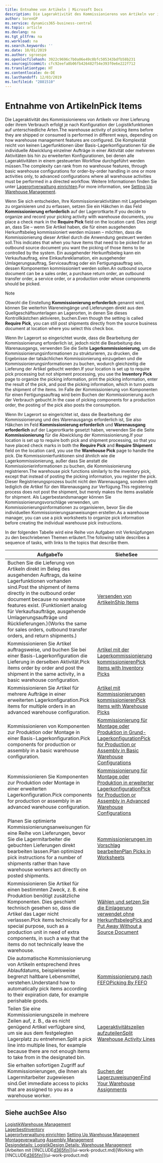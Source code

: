 ```yaml
---
title: Entnahme von Artikeln | Microsoft Docs
description: Die Lageraktivität des Kommissionierens von Artikeln vor ihrer Lieferung oder ihrem Verbrauch erfolgt je nach Konfiguration der Logistikfunktionen auf unterschiedliche Arten. Die Komplexität der [Einrichtung](../configure-warehouse-processes.md) reicht von keinen Lagerfunktionen über grundlegende Lagerfunktionen für die individuelle Abwicklung einzelner Aufträge in einer Aktivität oder mehreren Aktivitäten bis hin zu erweiterten Konfigurationen, bei denen alle Lageraktivitäten in einem gesteuerten Workflow durchgeführt werden müssen.
author: SorenGP
ms.service: dynamics365-business-central
ms.topic: article
ms.devlang: na
ms.tgt_pltfrm: na
ms.workload: na
ms.search.keywords: ''
ms.date: 10/01/2019
ms.author: sgroespe
ms.openlocfilehash: 3922c9696c7b0a06e49c0bfc505343bdfb58b231
ms.sourcegitcommit: cfc92eefa8b06fb426482f54e393f0e6e222f712
ms.translationtype: HT
ms.contentlocale: de-DE
ms.lasthandoff: 12/03/2019
ms.locfileid: "2881510"
---
```

# <a name="pick-items"></a><span data-ttu-id="6bc66-104">Entnahme von Artikeln</span><span class="sxs-lookup"><span data-stu-id="6bc66-104">Pick Items</span></span>
<span data-ttu-id="6bc66-105">Die Lageraktivität des Kommissionierens von Artikeln vor ihrer Lieferung oder ihrem Verbrauch erfolgt je nach Konfiguration der Logistikfunktionen auf unterschiedliche Arten.</span><span class="sxs-lookup"><span data-stu-id="6bc66-105">The warehouse activity of picking items before they are shipped or consumed is performed in different ways, depending on how warehouse management features are configured.</span></span> <span data-ttu-id="6bc66-106">Die Komplexität reicht von keinen Lagerfunktionen über Basis-Lagerkonfigurationen für die individuelle Abwicklung einzelner Aufträge in einer Aktivität oder mehreren Aktivitäten bis hin zu erweiterten Konfigurationen, bei denen alle Lageraktivitäten in einem gesteuerten Workflow durchgeführt werden müssen.</span><span class="sxs-lookup"><span data-stu-id="6bc66-106">The complexity can rank from no warehouse features, through basic warehouse configurations for order-by-order handling in one or more activities only, to advanced configurations where all warehouse activities must be performed in a directed workflow.</span></span> <span data-ttu-id="6bc66-107">Weitere Informationen finden Sie unter [Lagerortverwaltung einrichten](warehouse-setup-warehouse.md).</span><span class="sxs-lookup"><span data-stu-id="6bc66-107">For more information, see [Setting Up Warehouse Management](warehouse-setup-warehouse.md).</span></span>

<span data-ttu-id="6bc66-108">Wenn Sie sich entscheiden, Ihre Kommissionieraktivitäten mit Lagerbelegen zu organisieren und zu erfassen, setzen Sie ein Häkchen in das Feld **Kommissionierung erforderlich** auf der Lagerortkarte.</span><span class="sxs-lookup"><span data-stu-id="6bc66-108">If you decide to organize and record your picking activity with warehouse documents, you place a check mark in the **Require Pick** field on the location card.</span></span> <span data-ttu-id="6bc66-109">Dies zeigt an, dass Sie – wenn Sie Artikel haben, die für einen ausgehenden Herkunftsbeleg kommissioniert werden müssen – möchten, dass die Kommissionierung dieser Artikel durch die Anwendung gesteuert werden soll.</span><span class="sxs-lookup"><span data-stu-id="6bc66-109">This indicates that when you have items that need to be picked for an outbound source document you want the picking of those items to be controlled by the system.</span></span> <span data-ttu-id="6bc66-110">Ein ausgehender Herkunftsbeleg kann ein Verkaufsauftrag, eine Einkaufsreklamation, ein ausgehender Umlagerungsauftrag, Serviceauftrag oder ein Fertigungsauftrag sein, dessen Komponenten kommissioniert werden sollen.</span><span class="sxs-lookup"><span data-stu-id="6bc66-110">An outbound source document can be a sales order, a purchase return order, an outbound transfer order, a service order, or a production order whose components should be picked.</span></span>

> [!NOTE]
> <span data-ttu-id="6bc66-111">Obwohl die Einstellung **Kommissionierung erforderlich** genannt wird, können Sie weiterhin Wareneingänge und Lieferungen direkt aus den Quellgeschäftsunterlagen an Lagerorten, in denen Sie dieses Kontrollkästchen aktivieren, buchen.</span><span class="sxs-lookup"><span data-stu-id="6bc66-111">Even though the setting is called **Require Pick**, you can still post shipments directly from the source business document at location where you select this check box.</span></span>

<span data-ttu-id="6bc66-112">Wenn Ihr Lagerort so eingerichtet wurde, dass die Bearbeitung der Kommissionierung erforderlich ist, jedoch nicht die Bearbeitung des Warenausgangs, verwenden Sie die Seite **Lagerkommissionierung**, um die Kommissionierungsinformationen zu strukturieren, zu drucken, die Ergebnisse der tatsächlichen Kommissionierung einzugeben und die Kommissionierungsinformationen zu buchen, wodurch gleichzeitig die Lieferung der Artikel gebucht werden.</span><span class="sxs-lookup"><span data-stu-id="6bc66-112">If your location is set up to require pick processing but not shipment processing, you use the **Inventory Pick** page to organize the picking information, print the picking information, enter the result of the pick, and post the picking information, which in turn posts the shipment of the items.</span></span> <span data-ttu-id="6bc66-113">Im Falle der Kommissionierung von Komponenten für einen Fertigungsauftrag wird beim Buchen der Kommissionierung auch der Verbrauch gebucht.</span><span class="sxs-lookup"><span data-stu-id="6bc66-113">In the case of picking components for a production order, the posting of the pick also posts the consumption.</span></span>

<span data-ttu-id="6bc66-114">Wenn Ihr Lagerort so eingerichtet ist, dass die Bearbeitung der Kommissionierung und des Warenausgangs erforderlich ist, Sie also Häkchen im Feld **Kommissionierung erforderlich** und **Warenausgang erforderlich** auf der Lagerortkarte gesetzt haben, verwenden Sie die Seite **Kommissionierung** für die Abwicklung der Kommissionierung.</span><span class="sxs-lookup"><span data-stu-id="6bc66-114">If your location is set up to require both pick and shipment processing, so that you have placed check marks in both the **Require Pick** and **Require Shipment** field on the location card, you use the **Warehouse Pick** page to handle the pick.</span></span> <span data-ttu-id="6bc66-115">Die Kommissionierfunktionen sind ähnlich wie die Lagerkommissionierung, außer dass Sie anstatt die Kommissionierinformationen zu buchen, die Kommissionierung registrieren.</span><span class="sxs-lookup"><span data-stu-id="6bc66-115">The warehouse pick functions similarly to the inventory pick, except that instead of posting the picking information, you register the pick.</span></span> <span data-ttu-id="6bc66-116">Dieser Registrierungsprozess bucht nicht den Warenausgang, sondern stellt lediglich die Artikel für den Warenausgang zur Verfügung.</span><span class="sxs-lookup"><span data-stu-id="6bc66-116">This registering process does not post the shipment, but merely makes the items available for shipment.</span></span> <span data-ttu-id="6bc66-117">Als Lagerbestandsmanager können Sie Kommissionierungsvorschläge verwenden, um Kommissionierungsinformationen zu organisieren, bevor Sie die individuellen Kommissionierungsanweisungen erstellen.</span><span class="sxs-lookup"><span data-stu-id="6bc66-117">As a warehouse manager, you can use a pick worksheets to organize pick information before creating the individual warehouse pick instructions.</span></span>

<span data-ttu-id="6bc66-118">In der folgenden Tabelle wird eine Reihe von Aufgaben mit Verknüpfungen zu den beschriebenen Themen erläutert.</span><span class="sxs-lookup"><span data-stu-id="6bc66-118">The following table describes a sequence of tasks, with links to the topics that describe them.</span></span>   

|<span data-ttu-id="6bc66-119">**Aufgabe**</span><span class="sxs-lookup"><span data-stu-id="6bc66-119">**To**</span></span>|<span data-ttu-id="6bc66-120">**Siehe**</span><span class="sxs-lookup"><span data-stu-id="6bc66-120">**See**</span></span>|
|------------|-------------|  
|<span data-ttu-id="6bc66-121">Buchen Sie die Lieferung von Artikeln direkt im Beleg des ausgehenden Auftrags, da keine Lagerfunktionen vorhanden sind.</span><span class="sxs-lookup"><span data-stu-id="6bc66-121">Post the shipment of items directly in the outbound order document because no warehouse features exist.</span></span> <span data-ttu-id="6bc66-122">(Funktioniert analog für Verkaufsaufträge, ausgehende Umlagerungsaufträge und Rücklieferungen.)</span><span class="sxs-lookup"><span data-stu-id="6bc66-122">(Works the same for sales orders, outbound transfer orders, and return shipments.)</span></span>|[<span data-ttu-id="6bc66-123">Versenden von Artikeln</span><span class="sxs-lookup"><span data-stu-id="6bc66-123">Ship Items</span></span>](warehouse-how-ship-items.md)|  
|<span data-ttu-id="6bc66-124">Kommissionieren Sie Artikel auftragsweise, und buchen Sie bei einer Basis-Lagerkonfiguration die Lieferung in derselben Aktivität.</span><span class="sxs-lookup"><span data-stu-id="6bc66-124">Pick items order by order and post the shipment in the same activity, in a basic warehouse configuration.</span></span>|[<span data-ttu-id="6bc66-125">Artikel mit der Lagerkommissionierung kommissionieren</span><span class="sxs-lookup"><span data-stu-id="6bc66-125">Pick Items with Inventory Picks</span></span>](warehouse-how-to-pick-items-with-inventory-picks.md)|
|<span data-ttu-id="6bc66-126">Kommissionieren Sie Artikel für mehrere Aufträge in einer erweiterten Lagerkonfiguration.</span><span class="sxs-lookup"><span data-stu-id="6bc66-126">Pick items for multiple orders in an advanced warehouse configuration.</span></span>|[<span data-ttu-id="6bc66-127">Artikel mit Kommissionierungen kommissionieren</span><span class="sxs-lookup"><span data-stu-id="6bc66-127">Pick Items with Warehouse Picks</span></span>](warehouse-how-to-pick-items-for-warehouse-shipment.md)|  
|<span data-ttu-id="6bc66-128">Kommissionieren von Komponenten zur Produktion oder Montage in einer Basis-Lagerkonfiguration.</span><span class="sxs-lookup"><span data-stu-id="6bc66-128">Pick components for production or assembly in a basic warehouse configuration.</span></span>|[<span data-ttu-id="6bc66-129">Kommissionierung für Montage oder Produktion in Grund-Lagerkonfiguration</span><span class="sxs-lookup"><span data-stu-id="6bc66-129">Pick for Production or Assembly in Basic Warehouse Configurations</span></span>](warehouse-how-to-pick-for-production.md)|
|<span data-ttu-id="6bc66-130">Kommissionieren Sie Komponenten zur Produktion oder Montage in einer erweiterten Lagerkonfiguration.</span><span class="sxs-lookup"><span data-stu-id="6bc66-130">Pick components for production or assembly in an advanced warehouse configuration.</span></span>|[<span data-ttu-id="6bc66-131">Kommissionierung für Montage oder Produktion in erweiterter Lagerkonfiguration</span><span class="sxs-lookup"><span data-stu-id="6bc66-131">Pick for Production or Assembly in Advanced Warehouse Configurations</span></span>](warehouse-how-to-pick-for-internal-operations-in-advanced-warehousing.md)|  
|<span data-ttu-id="6bc66-132">Planen Sie optimierte Kommissionierungsanweisungen für eine Reihe von Lieferungen, bevor Sie die Lagermitarbeiter die gebuchten Lieferungen direkt bearbeiten lassen.</span><span class="sxs-lookup"><span data-stu-id="6bc66-132">Plan optimized pick instructions for a number of shipments rather than have warehouse workers act directly on posted shipments.</span></span>|[<span data-ttu-id="6bc66-133">Kommissionierungen im Vorschlag bearbeiten</span><span class="sxs-lookup"><span data-stu-id="6bc66-133">Plan Picks in Worksheets</span></span>](warehouse-how-to-plan-picks-in-worksheets.md)|  
|<span data-ttu-id="6bc66-134">Kommissionieren Sie Artikel für einen bestimmten Zweck, z. B. eine Produktion benötigt zusätzliche Komponenten. Dies geschieht technisch gesehen so, dass die Artikel das Lager nicht verlassen.</span><span class="sxs-lookup"><span data-stu-id="6bc66-134">Pick items technically for a special purpose, such as a production unit in need of extra components, in such a way that the items do not technically leave the warehouse.</span></span>|[<span data-ttu-id="6bc66-135">Wählen und setzen Sie die Einlagerung verwendet ohne Herkunftsbeleg</span><span class="sxs-lookup"><span data-stu-id="6bc66-135">Pick and Put Away Without a Source Document</span></span>](warehouse-how-to-create-put-aways-from-internal-put-aways.md)|
|<span data-ttu-id="6bc66-136">Die automatische Kommissionierung von Artikeln entsprechend ihres Ablaufdatums, beispielsweise begrenzt haltbare Lebensmittel, verstehen.</span><span class="sxs-lookup"><span data-stu-id="6bc66-136">Understand how to automatically pick items according to their expiration date, for example perishable goods.</span></span>|[<span data-ttu-id="6bc66-137">Kommissionierung nach FEFO</span><span class="sxs-lookup"><span data-stu-id="6bc66-137">Picking By FEFO</span></span>](warehouse-picking-by-fefo.md)|
|<span data-ttu-id="6bc66-138">Teilen Sie eine Kommissionierungszeile in mehrere Zeilen auf, z. B., da es nicht genügend Artikel verfügbare sind, um sie aus dem festgelegten Lagerplatz zu entnehmen.</span><span class="sxs-lookup"><span data-stu-id="6bc66-138">Split a pick line into multiple lines, for example because there are not enough items to take from in the designated bin.</span></span>|[<span data-ttu-id="6bc66-139">Lageraktivitätszeilen aufzuteilen</span><span class="sxs-lookup"><span data-stu-id="6bc66-139">Split Warehouse Activity Lines</span></span>](warehouse-how-to-split-warehouse-activity-lines.md)|
|<span data-ttu-id="6bc66-140">Sie erhalten sofortigen Zugriff auf Kommissionierungen, die Ihnen als Lagermitarbeiter zugewiesen sind.</span><span class="sxs-lookup"><span data-stu-id="6bc66-140">Get immediate access to picks that are assigned to you as a warehouse worker.</span></span>|[<span data-ttu-id="6bc66-141">Suchen der Lagerzuweisungen</span><span class="sxs-lookup"><span data-stu-id="6bc66-141">Find Your Warehouse Assignments</span></span>](warehouse-how-to-find-your-warehouse-assignments.md)|  

## <a name="see-also"></a><span data-ttu-id="6bc66-142">Siehe auch</span><span class="sxs-lookup"><span data-stu-id="6bc66-142">See Also</span></span>  
[<span data-ttu-id="6bc66-143">Logistik</span><span class="sxs-lookup"><span data-stu-id="6bc66-143">Warehouse Management</span></span>](warehouse-manage-warehouse.md)  
[<span data-ttu-id="6bc66-144">Lagerbest</span><span class="sxs-lookup"><span data-stu-id="6bc66-144">Inventory</span></span>](inventory-manage-inventory.md)  
<span data-ttu-id="6bc66-145">[Lagerortverwaltung einrichten](warehouse-setup-warehouse.md)   </span><span class="sxs-lookup"><span data-stu-id="6bc66-145">[Setting Up Warehouse Management](warehouse-setup-warehouse.md)   </span></span>  
<span data-ttu-id="6bc66-146">[Montageverwaltung](assembly-assemble-items.md)  </span><span class="sxs-lookup"><span data-stu-id="6bc66-146">[Assembly Management](assembly-assemble-items.md)  </span></span>  
[<span data-ttu-id="6bc66-147">Designdetails: Logistik</span><span class="sxs-lookup"><span data-stu-id="6bc66-147">Design Details: Warehouse Management</span></span>](design-details-warehouse-management.md)  
<span data-ttu-id="6bc66-148">[Arbeiten mit [!INCLUDE[d365fin](includes/d365fin_md.md)]](ui-work-product.md)</span><span class="sxs-lookup"><span data-stu-id="6bc66-148">[Working with [!INCLUDE[d365fin](includes/d365fin_md.md)]](ui-work-product.md)</span></span>
